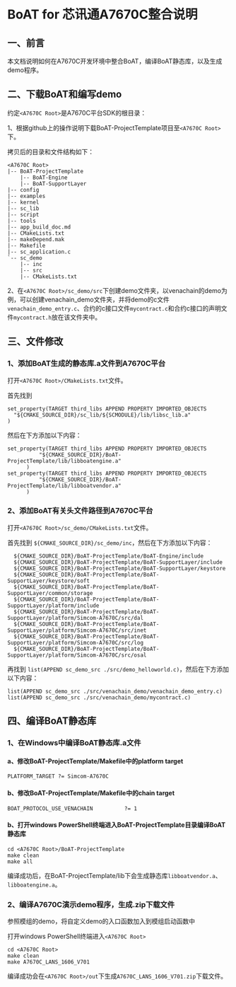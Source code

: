 # BoAT for 芯讯通A7670C整合说明


## 一、前言

本文档说明如何在A7670C开发环境中整合BoAT，编译BoAT静态库，以及生成demo程序。


## 二、下载BoAT和编写demo

约定`<A7670C Root>`是A7670C平台SDK的根目录：

1、根据github上的操作说明下载BoAT-ProjectTemplate项目至`<A7670C Root>`下。

拷贝后的目录和文件结构如下：
```
<A7670C Root>
|-- BoAT-ProjectTemplate
    |-- BoAT-Engine
    |-- BoAT-SupportLayer
|-- config
|-- examples
|-- kernel
|-- sc_lib	
|-- script	
|-- tools
|-- app_build_doc.md
|-- CMakeLists.txt
|-- makeDepend.mak
|-- Makefile
|-- sc_application.c	
`-- sc_demo
    |-- inc
    |-- src
    |-- CMakeLists.txt
```

2、在`<A7670C Root>/sc_demo/src`下创建demo文件夹，以venachain的demo为例，可以创建venachain_demo文件夹，并将demo的c文件`venachain_demo_entry.c`、合约的c接口文件`mycontract.c`和合约c接口的声明文件`mycontract.h`放在该文件夹中。

## 三、文件修改

### 1、添加BoAT生成的静态库.a文件到A7670C平台

  打开`<A7670C Root>/CMakeLists.txt`文件。
  
  首先找到
  ```
  set_property(TARGET third_libs APPEND PROPERTY IMPORTED_OBJECTS
    "${CMAKE_SOURCE_DIR}/sc_lib/${SCMODULE}/lib/libsc_lib.a"
  )
  ```
  然后在下方添加以下内容：
  ```
  set_property(TARGET third_libs APPEND PROPERTY IMPORTED_OBJECTS
            "${CMAKE_SOURCE_DIR}/BoAT-ProjectTemplate/lib/libboatengine.a"
        )
  set_property(TARGET third_libs APPEND PROPERTY IMPORTED_OBJECTS
            "${CMAKE_SOURCE_DIR}/BoAT-ProjectTemplate/lib/libboatvendor.a"
        )
  ```

### 2、添加BoAT有关头文件路径到A7670C平台

  打开`<A7670C Root>/sc_demo/CMakeLists.txt`文件。
  
  首先找到 `${CMAKE_SOURCE_DIR}/sc_demo/inc`，然后在下方添加以下内容：
  ```
    ${CMAKE_SOURCE_DIR}/BoAT-ProjectTemplate/BoAT-Engine/include
    ${CMAKE_SOURCE_DIR}/BoAT-ProjectTemplate/BoAT-SupportLayer/include
    ${CMAKE_SOURCE_DIR}/BoAT-ProjectTemplate/BoAT-SupportLayer/keystore
    ${CMAKE_SOURCE_DIR}/BoAT-ProjectTemplate/BoAT-SupportLayer/keystore/soft
    ${CMAKE_SOURCE_DIR}/BoAT-ProjectTemplate/BoAT-SupportLayer/common/storage
    ${CMAKE_SOURCE_DIR}/BoAT-ProjectTemplate/BoAT-SupportLayer/platform/include
    ${CMAKE_SOURCE_DIR}/BoAT-ProjectTemplate/BoAT-SupportLayer/platform/Simcom-A7670C/src/dal
    ${CMAKE_SOURCE_DIR}/BoAT-ProjectTemplate/BoAT-SupportLayer/platform/Simcom-A7670C/src/inet
    ${CMAKE_SOURCE_DIR}/BoAT-ProjectTemplate/BoAT-SupportLayer/platform/Simcom-A7670C/src/log
    ${CMAKE_SOURCE_DIR}/BoAT-ProjectTemplate/BoAT-SupportLayer/platform/Simcom-A7670C/src/osal
  ```

  再找到 `list(APPEND sc_demo_src ./src/demo_helloworld.c)`，然后在下方添加以下内容：
  ```
  list(APPEND sc_demo_src ./src/venachain_demo/venachain_demo_entry.c)
  list(APPEND sc_demo_src ./src/venachain_demo/mycontract.c)
  ```


## 四、编译BoAT静态库

### 1、在Windows中编译BoAT静态库.a文件

   #### a、修改BoAT-ProjectTemplate/Makefile中的platform target
   ```
   PLATFORM_TARGET ?= Simcom-A7670C
   ```
   
   #### b、修改BoAT-ProjectTemplate/Makefile中的chain target
   ```
   BOAT_PROTOCOL_USE_VENACHAIN          ?= 1
   ```

   #### b、打开windows PowerShell终端进入BoAT-ProjectTemplate目录编译BoAT静态库
   ```
   cd <A7670C Root>/BoAT-ProjectTemplate
   make clean
   make all
   ```
   
   编译成功后，在BoAT-ProjectTemplate/lib下会生成静态库`libboatvendor.a`、`libboatengine.a`。
   

### 2、编译A7670C演示demo程序，生成.zip下载文件

   参照模组的demo，将自定义demo的入口函数加入到模组启动函数中

   打开windows PowerShell终端进入`<A7670C Root>`
   ```
   cd <A7670C Root>
   make clean
   make A7670C_LANS_1606_V701
   ```

   编译成功会在`<A7670C Root>/out`下生成`A7670C_LANS_1606_V701.zip`下载文件。